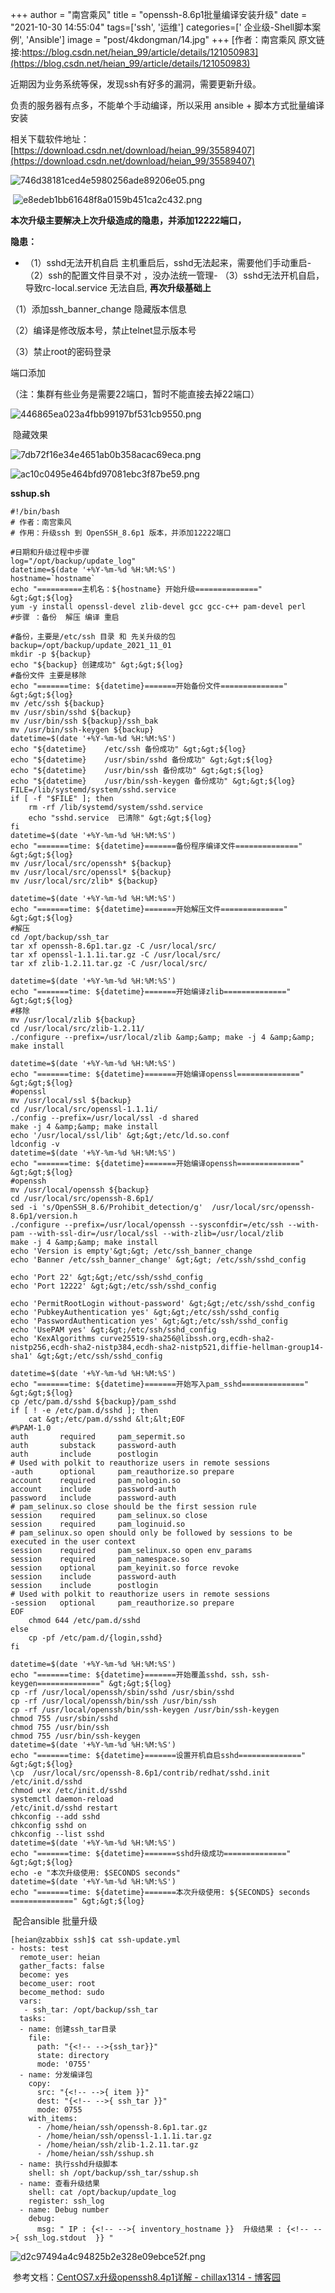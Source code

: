 +++
author = "南宫乘风"
title = "openssh-8.6p1批量编译安装升级"
date = "2021-10-30 14:55:04"
tags=['ssh', '运维']
categories=[' 企业级-Shell脚本案例', 'Ansible']
image = "post/4kdongman/14.jpg"
+++
[作者：南宫乘风   原文链接:https://blog.csdn.net/heian_99/article/details/121050983](https://blog.csdn.net/heian_99/article/details/121050983)

近期因为业务系统等保，发现ssh有好多的漏洞，需要更新升级。

负责的服务器有点多，不能单个手动编译，所以采用 ansible + 脚本方式批量编译安装

相关下载软件地址：[https://download.csdn.net/download/heian_99/35589407](https://download.csdn.net/download/heian_99/35589407)

![746d38181ced4e5980256ade89206e05.png](https://img-blog.csdnimg.cn/746d38181ced4e5980256ade89206e05.png)

 ![e8edeb1bb61648f8a0159b451ca2c432.png](https://img-blog.csdnimg.cn/e8edeb1bb61648f8a0159b451ca2c432.png)

**本次升级主要解决上次升级造成的隐患，并添加12222端口，**

**隐患：**
- （1）sshd无法开机自启 主机重启后，sshd无法起来，需要他们手动重启- （2）ssh的配置文件目录不对 ，没办法统一管理- （3）sshd无法开机自启，导致rc-local.service 无法自启,
**再次升级基础上**

（1）添加ssh_banner_change 隐藏版本信息

（2）编译是修改版本号，禁止telnet显示版本号

（3）禁止root的密码登录

端口添加

（注：集群有些业务是需要22端口，暂时不能直接去掉22端口）

![446865ea023a4fbb99197bf531cb9550.png](https://img-blog.csdnimg.cn/446865ea023a4fbb99197bf531cb9550.png)

 隐藏效果

![7db72f16e34e4651ab0b358acac69eca.png](https://img-blog.csdnimg.cn/7db72f16e34e4651ab0b358acac69eca.png)

![ac10c0495e464bfd97081ebc3f87be59.png](https://img-blog.csdnimg.cn/ac10c0495e464bfd97081ebc3f87be59.png)

**sshup.sh**

```
#!/bin/bash
# 作者：南宫乘风
# 作用：升级ssh 到 OpenSSH_8.6p1 版本，并添加12222端口

#日期和升级过程中步骤
log="/opt/backup/update_log"
datetime=$(date '+%Y-%m-%d %H:%M:%S')
hostname=`hostname`
echo "==========主机名：${hostname} 开始升级==============" &gt;&gt;${log}
yum -y install openssl-devel zlib-devel gcc gcc-c++ pam-devel perl
#步骤 ：备份  解压 编译 重启

#备份，主要是/etc/ssh 目录 和 先关升级的包
backup=/opt/backup/update_2021_11_01
mkdir -p ${backup}
echo "${backup} 创建成功" &gt;&gt;${log}
#备份文件 主要是移除
echo "=======time: ${datetime}=======开始备份文件==============" &gt;&gt;${log}
mv /etc/ssh ${backup}
mv /usr/sbin/sshd ${backup}
mv /usr/bin/ssh ${backup}/ssh_bak
mv /usr/bin/ssh-keygen ${backup}
datetime=$(date '+%Y-%m-%d %H:%M:%S')
echo "${datetime}    /etc/ssh 备份成功" &gt;&gt;${log}
echo "${datetime}    /usr/sbin/sshd 备份成功" &gt;&gt;${log}
echo "${datetime}    /usr/bin/ssh 备份成功" &gt;&gt;${log}
echo "${datetime}    /usr/bin/ssh-keygen 备份成功" &gt;&gt;${log}
FILE=/lib/systemd/system/sshd.service
if [ -f "$FILE" ]; then
	rm -rf /lib/systemd/system/sshd.service
	echo "sshd.service  已清除" &gt;&gt;${log}
fi
datetime=$(date '+%Y-%m-%d %H:%M:%S')
echo "=======time: ${datetime}=======备份程序编译文件==============" &gt;&gt;${log}
mv /usr/local/src/openssh* ${backup}
mv /usr/local/src/openssl* ${backup}
mv /usr/local/src/zlib* ${backup}

datetime=$(date '+%Y-%m-%d %H:%M:%S')
echo "=======time: ${datetime}=======开始解压文件==============" &gt;&gt;${log}
#解压
cd /opt/backup/ssh_tar
tar xf openssh-8.6p1.tar.gz -C /usr/local/src/
tar xf openssl-1.1.1i.tar.gz -C /usr/local/src/
tar xf zlib-1.2.11.tar.gz -C /usr/local/src/

datetime=$(date '+%Y-%m-%d %H:%M:%S')
echo "=======time: ${datetime}=======开始编译zlib==============" &gt;&gt;${log}
#移除
mv /usr/local/zlib ${backup}
cd /usr/local/src/zlib-1.2.11/
./configure --prefix=/usr/local/zlib &amp;&amp; make -j 4 &amp;&amp; make install

datetime=$(date '+%Y-%m-%d %H:%M:%S')
echo "=======time: ${datetime}=======开始编译openssl==============" &gt;&gt;${log}
#openssl
mv /usr/local/ssl ${backup}
cd /usr/local/src/openssl-1.1.1i/
./config --prefix=/usr/local/ssl -d shared
make -j 4 &amp;&amp; make install
echo '/usr/local/ssl/lib' &gt;&gt;/etc/ld.so.conf
ldconfig -v
datetime=$(date '+%Y-%m-%d %H:%M:%S')
echo "=======time: ${datetime}=======开始编译openssh==============" &gt;&gt;${log}
#openssh
mv /usr/local/openssh ${backup}
cd /usr/local/src/openssh-8.6p1/
sed -i 's/OpenSSH_8.6/Prohibit_detection/g'  /usr/local/src/openssh-8.6p1/version.h
./configure --prefix=/usr/local/openssh --sysconfdir=/etc/ssh --with-pam --with-ssl-dir=/usr/local/ssl --with-zlib=/usr/local/zlib
make -j 4 &amp;&amp; make install
echo 'Version is empty'&gt;&gt; /etc/ssh_banner_change
echo 'Banner /etc/ssh_banner_change' &gt;&gt; /etc/ssh/sshd_config

echo 'Port 22' &gt;&gt;/etc/ssh/sshd_config
echo 'Port 12222' &gt;&gt;/etc/ssh/sshd_config

echo 'PermitRootLogin without-password' &gt;&gt;/etc/ssh/sshd_config
echo 'PubkeyAuthentication yes' &gt;&gt;/etc/ssh/sshd_config
echo 'PasswordAuthentication yes' &gt;&gt;/etc/ssh/sshd_config
echo 'UsePAM yes' &gt;&gt;/etc/ssh/sshd_config
echo 'KexAlgorithms curve25519-sha256@libssh.org,ecdh-sha2-nistp256,ecdh-sha2-nistp384,ecdh-sha2-nistp521,diffie-hellman-group14-sha1' &gt;&gt;/etc/ssh/sshd_config

datetime=$(date '+%Y-%m-%d %H:%M:%S')
echo "=======time: ${datetime}=======开始写入pam_sshd==============" &gt;&gt;${log}
cp /etc/pam.d/sshd ${backup}/pam_sshd
if [ ! -e /etc/pam.d/sshd ]; then
	cat &gt;/etc/pam.d/sshd &lt;&lt;EOF
#%PAM-1.0
auth       required     pam_sepermit.so
auth       substack     password-auth
auth       include      postlogin
# Used with polkit to reauthorize users in remote sessions
-auth      optional     pam_reauthorize.so prepare
account    required     pam_nologin.so
account    include      password-auth
password   include      password-auth
# pam_selinux.so close should be the first session rule
session    required     pam_selinux.so close
session    required     pam_loginuid.so
# pam_selinux.so open should only be followed by sessions to be executed in the user context
session    required     pam_selinux.so open env_params
session    required     pam_namespace.so
session    optional     pam_keyinit.so force revoke
session    include      password-auth
session    include      postlogin
# Used with polkit to reauthorize users in remote sessions
-session   optional     pam_reauthorize.so prepare
EOF
	chmod 644 /etc/pam.d/sshd
else
	cp -pf /etc/pam.d/{login,sshd}
fi

datetime=$(date '+%Y-%m-%d %H:%M:%S')
echo "=======time: ${datetime}=======开始覆盖sshd，ssh，ssh-keygen==============" &gt;&gt;${log}
cp -rf /usr/local/openssh/sbin/sshd /usr/sbin/sshd
cp -rf /usr/local/openssh/bin/ssh /usr/bin/ssh
cp -rf /usr/local/openssh/bin/ssh-keygen /usr/bin/ssh-keygen
chmod 755 /usr/sbin/sshd
chmod 755 /usr/bin/ssh
chmod 755 /usr/bin/ssh-keygen
datetime=$(date '+%Y-%m-%d %H:%M:%S')
echo "=======time: ${datetime}=======设置开机自启sshd==============" &gt;&gt;${log}
\cp  /usr/local/src/openssh-8.6p1/contrib/redhat/sshd.init /etc/init.d/sshd
chmod u+x /etc/init.d/sshd
systemctl daemon-reload
/etc/init.d/sshd restart
chkconfig --add sshd
chkconfig sshd on
chkconfig --list sshd
datetime=$(date '+%Y-%m-%d %H:%M:%S')
echo "=======time: ${datetime}=======sshd升级成功==============" &gt;&gt;${log}
echo -e "本次升级使用: $SECONDS seconds"
datetime=$(date '+%Y-%m-%d %H:%M:%S')
echo "=======time: ${datetime}=======本次升级使用: ${SECONDS} seconds ==============" &gt;&gt;${log}

```

 配合ansible 批量升级

```
[heian@zabbix ssh]$ cat ssh-update.yml 
- hosts: test
  remote_user: heian
  gather_facts: false
  become: yes
  become_user: root
  become_method: sudo
  vars:
   - ssh_tar: /opt/backup/ssh_tar
  tasks:
  - name: 创建ssh_tar目录
    file:
      path: "{<!-- -->{ssh_tar}}"
      state: directory
      mode: '0755'
  - name: 分发编译包
    copy:
      src: "{<!-- -->{ item }}"
      dest: "{<!-- -->{ ssh_tar }}"
      mode: 0755
    with_items:
      - /home/heian/ssh/openssh-8.6p1.tar.gz
      - /home/heian/ssh/openssl-1.1.1i.tar.gz
      - /home/heian/ssh/zlib-1.2.11.tar.gz
      - /home/heian/ssh/sshup.sh
  - name: 执行sshd升级脚本
    shell: sh /opt/backup/ssh_tar/sshup.sh
  - name: 查看升级结果
    shell: cat /opt/backup/update_log
    register: ssh_log
  - name: Debug number
    debug:
      msg: " IP : {<!-- -->{ inventory_hostname }}  升级结果 : {<!-- -->{ ssh_log.stdout  }} "

```

![d2c97494a4c94825b2e328e09ebce52f.png](https://img-blog.csdnimg.cn/d2c97494a4c94825b2e328e09ebce52f.png)



 参考文档：[CentOS7.x升级openssh8.4p1详解 - chillax1314 - 博客园](https://www.cnblogs.com/chillax1314/p/13858655.html)
